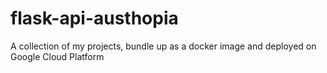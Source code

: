 # flask-api-austhopia
A collection of my projects, bundle up as a docker image and deployed on Google Cloud Platform

